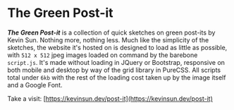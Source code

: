 # The Green Post-it

***The Green Post-it*** is a collection of quick sketches on green post-its by Kevin Sun. Nothing more, nothing less. Much like the simplicity of the sketches, the website it's hosted on is designed to load as little as possible, with `512 x 512` jpeg images loaded on command by the barebone `script.js`. It's made without loading in JQuery or Bootstrap, responsive on both mobile and desktop by way of the grid library in PureCSS. All scripts total under `6kb` with the rest of the loading cost taken up by the image itself and a Google Font. 

Take a visit: [https://kevinsun.dev/post-it](https://kevinsun.dev/post-it)
